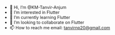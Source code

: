 - 👋 Hi, I’m @KM-Tanvir-Anjum
- 👀 I’m interested in Flutter
- 🌱 I’m currently learning Flutter
- 💞️ I’m looking to collaborate on Flutter
- 📫 How to reach me email: tanvirnp20@gmail.com

<!---
KM-Tanvir-Anjum/KM-Tanvir-Anjum is a ✨ special ✨ repository because its `README.md` (this file) appears on your GitHub profile.
You can click the Preview link to take a look at your changes.
--->
